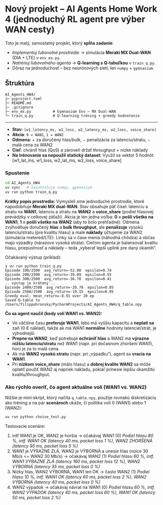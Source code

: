 # Nový projekt – **AI Agents Home Work 4** (jednoduchý RL agent pre výber WAN cesty)

Toto je malý, samostatný projekt, ktorý **spĺňa zadanie**:
- *Implementuj ľubovolné prostredie* → simulácia **Meraki MX Dual‑WAN** (DIA + LTE) v `env_mx.py`.
- *Natrénuj ľubovolného agenta* → **Q‑learning s Q‑tabuľkou** v `train_q.py`.
- Dôraz na jednoduchosť – bez neurónových sietí, len `numpy` + `gymnasium`.

## Štruktúra
```
AI_Agents_HW4/
├─ pyproject.toml
├─ README.md
├─ .gitignore
├─ env_mx.py          # Gymnasium Env – MX Dual‑WAN
└─ train_q.py         # Q‑learning tréning + greedy hodnotenie
```

---

- **Stav**: `[w1_latency_ms, w1_loss, w2_latency_ms, w2_loss, voice_share]`
- **Akcia**: `0 = WAN1`, `1 = WAN2`
- **Odmena**: + za doručený hlas/bulk, − penalizácia za latenciu/stratu, − malá cena za WAN2
- **Cieľ**: chrániť hlas (QoS) a zároveň držať throughput + nízke náklady
- **Na trénovanie sa nepoužil statický dataset**: Využil sa vektor 5 hodnôt [w1_lat_ms, w1_loss, w2_lat_ms, w2_loss, voice_share]

### Spustenie
```bash
cd AI_Agents_HW4
uv sync   # nainštaluje numpy, gymnasium
uv run python train_q.py
```
**Krátky popis prostredia:** Vymysleli sme jednoduché prostredie, ktoré napodobňuje **Meraki MX dual‑WAN**. Stav obsahuje päť čísel: latenciu a stratu na **WAN1**, latenciu a stratu na **WAN2** a **voice_share** (podiel hlasovej prevádzky v celkovej záťaži). Akcia je len jedna voľba: **0 = pošli všetko na WAN1**, **1 = pošli všetko na WAN2** (aby to bolo prehľadné). Odmena zvýhodňuje doručený **hlas** a **bulk throughput**, ale **penalizuje** vysokú latenciu/stratu (pre kvalitu hlasu) a malé **náklady** účtujeme za WAN2 (simulácia metered/LTE). Linky sa v čase menia (náhodná chôdza) a občas majú výpadky (nárazovo vysoká strata). Cieľom agenta je balansovať kvalitu hlasu, priepustnosť a náklady – teda „vyberať lepší uplink pre daný okamih“.

Očakávaný výstup (príklad):
```
❯ uv run python train_q.py
Episode 100/2500  avg_return=-52.08  epsilon=0.74
Episode 200/2500  avg_return=-39.09  epsilon=0.55
Episode 300/2500  avg_return=-36.78  epsilon=0.41
.. výstup je krátený ..
Episode 2400/2500  avg_return=-20.78  epsilon=0.05
Episode 2500/2500  avg_return=-19.15  epsilon=0.05
Greedy eval: mean_return=-8.91 over 20 ep
Saved Q-table to /Users/filippohronsky/PycharmProjects/AI_Agents_HW4/q_table.npy
```
**Čo sa agent naučil (kedy volí WAN1 vs. WAN2):**
- Vo väčšine času **preferuje WAN1**, lebo má vyššiu kapacitu a **neplatí sa** zaň (0 € náklad), takže ak má WAN1 **normálne** hodnoty latencie/strát, je výhodnejší.
- **Prepne na WAN2**, keď potrebuje **ochrániť hlas** a WAN2 má **výrazne nižšiu latenciu/stratu** než WAN1 (napr. pri dočasnom zhoršení WAN1), hoci je za to malá cena.
- Ak má **WAN2 vysokú stratu** (napr. pri „výpadku“), agent sa **vracia na WAN1**.
- Pri **nízkom voice_share** (málo hlasu) a **dobrej kvalite WAN2** sa môže oplatiť použiť WAN2 aj napriek nákladu, pokiaľ prinesie lepšiu okamžitú kvalitu/throughput.


### Ako rýchlo overiť, čo agent aktuálne volí (WAN1 vs. WAN2)
Nižšie je mini‑skript, ktorý načíta `q_table.npy`, použije rovnakú diskretizáciu ako tréning a na pár **scenároch** ukáže, či politika volí 0 (WAN1) alebo 1 (WAN2):
```bash
uv run python choise_test.py
```
Testovacie scenáre:
1) intf WAN1 je OK, WAN2 je horšia → očakávaj WAN1 (0) *Podiel hlasu 80 %, intf. WAN1 OK (latency 40 ms, packet loss 1 %), WAN2 ZHORŠENÁ (latency 95 ms, packet loss 5 %)*
2) WAN1 je VÝRAZNE ZLÁ, WAN2 je VÝBORNÁ a unesie hlas (voice 30 Mb/s <= WAN2 30 Mb/s) → očakávaj WAN2 (1) *Podiel hlasu 60 %, intf. WAN1 VÝRAZNE ZLÁ (latency 160 ms, packet loss 12 %), WAN2 VÝBORNÁ (latency 35 ms, packet loss 0 %)*
3) Nízky hlas, WAN2 VÝBORNÁ, WAN1 len OK → často WAN2 (1) *Podiel hlasu 10 %, intf. WAN1 OK (latency 60 ms, packet loss 2 %), WAN2 VÝBORNÁ (latency 40 ms, packet loss 0 %)*
4) WAN2 výpadok → očakávaj návrat na WAN1 (0) *Podiel hlasu 60 %, intf. WAN2 VÝPADOK (latency 40 ms, packet loss 60 %), WAN1 OK (latency 50 ms, packet loss 2 %)*
